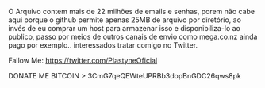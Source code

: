 O Arquivo contem mais de 22 milhões de emails e senhas, porem não cabe aqui porque o github permite apenas 25MB de arquivo por diretório, ao invés de eu comprar um host para armazenar isso e disponibiliza-lo ao publico, passo por meios de outros canais de envio como mega.co.nz ainda pago por exemplo.. interessados tratar comigo no Twitter.

Fallow Me: https://twitter.com/PlastyneOficial

DONATE ME BITCOIN > 3CmG7qeQEWteUPRBb3dopBnGDC26qws8pk
